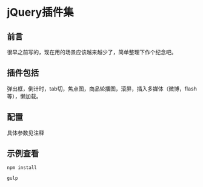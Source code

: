 # jQuery插件集
## 前言
很早之前写的，现在用的场景应该越来越少了，简单整理下作个纪念吧。
## 插件包括
弹出框，倒计时，tab切，焦点图，商品轮播图，滚屏，插入多媒体（微博，flash等），懒加载。
## 配置
具体参数见注释
## 示例查看
```shell
npm install
```
```shell
gulp
```

